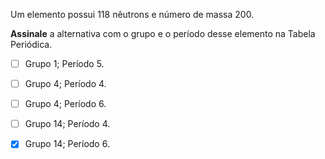 Um elemento possui 118 nêutrons e número de massa 200.

**Assinale** a alternativa com o grupo e o período desse elemento na Tabela Periódica.

- [ ] Grupo 1; Período 5.
- [ ] Grupo 4; Período 4.
- [ ] Grupo 4; Período 6.
- [ ] Grupo 14; Período 4.
- [x] Grupo 14; Período 6.

